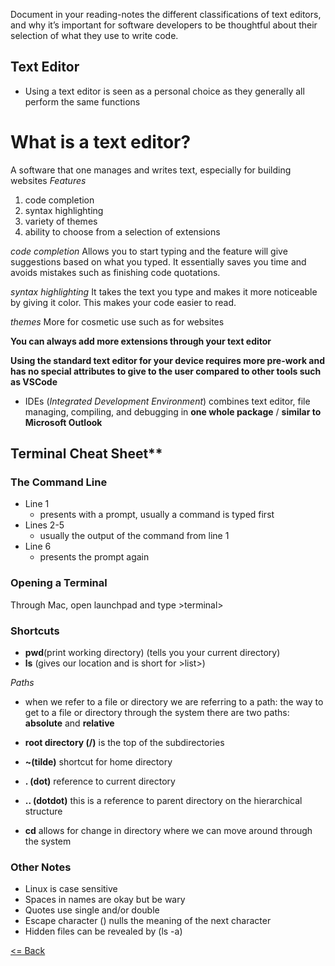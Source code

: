 Document in your reading-notes the different classifications of text editors, and why it’s important for software developers to be thoughtful about their selection of what they use to write code.

## Text Editor 
- Using a text editor is seen as a personal choice as they generally all perform the same functions
# What is a text editor?
A software that one manages and writes text, especially for building websites
*Features*
1. code completion
2. syntax highlighting
3. variety of themes
4. ability to choose from a selection of extensions

*code completion*
Allows you to start typing and the feature will give suggestions based on what you typed. It essentially saves you time and avoids mistakes such as finishing code quotations.

*syntax highlighting*
It takes the text you type and makes it more noticeable by giving it color. This makes your code easier to read.

*themes*
More for cosmetic use such as for websites

**You can always add more extensions through your text editor**

**Using the standard text editor for your device requires more pre-work and has no special attributes to give to the user compared to other tools such as VSCode**

- IDEs (*Integrated Development Environment*) combines text editor, file managing, compiling, and debugging in **one whole package** / **similar to Microsoft Outlook**

## Terminal Cheat Sheet**
### The Command Line
- Line 1
  - presents with a prompt, usually a command is typed first
- Lines 2-5
  - usually the output of the command from line 1
- Line 6
  - presents the prompt again

### Opening a Terminal
Through Mac, open launchpad and type >terminal>

### Shortcuts
- **pwd**(print working directory) (tells you your current directory)
- **ls** (gives our location and is short for >list>)

*Paths*
  - when we refer to a file or directory we are referring to a path: the way to get to a file or directory through the system
  there are two paths: **absolute** and **relative**
  - **root directory (/)** is the top of the subdirectories
  
- **~(tilde)** shortcut for home directory
- **. (dot)** reference to current directory
- **.. (dotdot)** this is a reference to parent directory on the hierarchical structure
- **cd** allows for change in directory where we can move around through the system


### Other Notes
- Linux is case sensitive
- Spaces in names are okay but be wary
- Quotes use single and/or double
- Escape character (\) nulls the meaning of the next character
- Hidden files can be revealed by (ls -a)

[<= Back](README.md)
